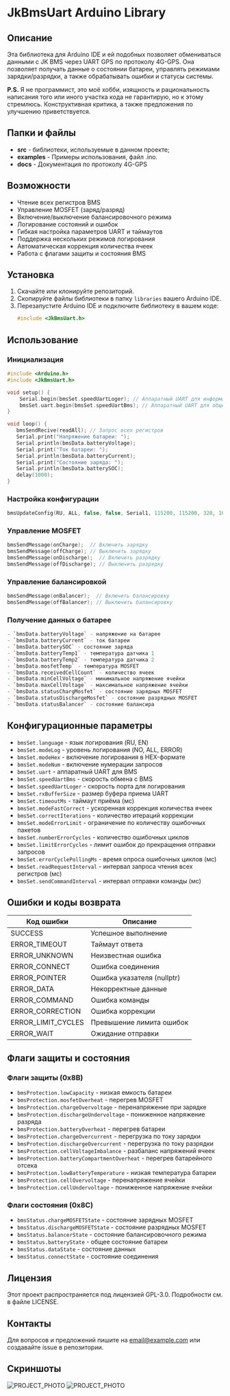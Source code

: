 # JkBmsUart Arduino Library

## Описание

Эта библиотека для Arduino IDE и ей подобных позволяет обмениваться данными с JK BMS через UART GPS по протоколу 4G-GPS. Она позволяет получать данные о состоянии батареи, управлять режимами зарядки/разрядки, а также обрабатывать ошибки и статусы системы.

**P.S.** Я не программист, это моё хобби, изящность и рациональность написания того или иного участка кода не гарантирую, но к этому стремлюсь.
Конструктивная критика, а также предложения по улучшению приветствуется.

## Папки и файлы

- **src** - библиотеки, используемые в данном проекте;
- **examples** - Примеры использования, файл .ino.
- **docs** - Документация по протоколу 4G-GPS

## Возможности

- Чтение всех регистров BMS
- Управление MOSFET (заряд/разряд)
- Включение/выключение балансировочного режима
- Логирование состояний и ошибок
- Гибкая настройка параметров UART и таймаутов
- Поддержка нескольких режимов логирования
- Автоматическая коррекция количества ячеек
- Работа с флагами защиты и состояния BMS

## Установка

1. Скачайте или клонируйте репозиторий.
2. Скопируйте файлы библиотеки в папку `libraries` вашего Arduino IDE.
3. Перезапустите Arduino IDE и подключите библиотеку в вашем коде:
   ```cpp
   #include <JkBmsUart.h>
   ```

## Использование

### Инициализация

```cpp
#include <Arduino.h>
#include <JkBmsUart.h>

void setup() {
    Serial.begin(bmsSet.speedUartLoger); // Аппаратный UART для информационных сообщений
    bmsSet.uart.begin(bmsSet.speedUartBms); // Аппаратный UART для общения с BMS
}

void loop() {
   bmsSendRecive(readAll); // Запрос всех регистров
   Serial.print("Напряжение батареи: ");
   Serial.println(bmsData.batteryVoltage);
   Serial.print("Ток батареи: ");
   Serial.println(bmsData.batteryCurrent);
   Serial.print("Состояние заряда: ");
   Serial.println(bmsData.batterySOC);
   delay(1000);
}
```

### Настройка конфигурации

```cpp
bmsUpdateConfig(RU, ALL, false, false, Serial1, 115200, 115200, 320, 10, true, 3, true, 10, 20, 10000, 1000, 150);
```

### Управление MOSFET

```cpp
bmsSendMessage(onCharge);  // Включить зарядку
bmsSendMessage(offCharge); // Выключить зарядку
bmsSendMessage(onDischarge);  // Включить разрядку
bmsSendMessage(offDischarge); // Выключить разрядку
```

### Управление балансировкой

```cpp
bmsSendMessage(onBalancer);  // Включить балансировку
bmsSendMessage(offBalancer); // Выключить балансировку
```

### Получение данных о батарее

```cpp
- `bmsData.batteryVoltage` - напряжение на батарее
- `bmsData.batteryCurrent` - ток батареи
- `bmsData.batterySOC` - состояние заряда
- `bmsData.batteryTemp1` - температура датчика 1
- `bmsData.batteryTemp2` - температура датчика 2
- `bmsData.mosfetTemp` - температура MOSFET
- `bmsData.receivedCellCount` - количество ячеек
- `bmsData.minCellVoltage` - минимальное напряжение ячейки
- `bmsData.maxCellVoltage` - максимальное напряжение ячейки
- `bmsData.statusChargMosfet` - состояние зарядных MOSFET
- `bmsData.statusDischargeMosfet` - состояние разрядных MOSFET
- `bmsData.statusBalancer` - состояние балансира
```

## Конфигурационные параметры

- `bmsSet.language` - язык логирования (RU, EN)
- `bmsSet.modeLog` - уровень логирования (NO, ALL, ERROR)
- `bmsSet.modeHex` - включение логирования в HEX-формате
- `bmsSet.modeNum` - включение нумерации запросов
- `bmsSet.uart` - аппаратный UART для BMS
- `bmsSet.speedUartBms` - скорость обмена с BMS
- `bmsSet.speedUartLoger` - скорость порта для логирования
- `bmsSet.rxBufferSize` - размер буфера приема UART
- `bmsSet.timeoutMs` - таймаут приёма (мс)
- `bmsSet.modeFastCorrect` - ускоренная коррекция количества ячеек
- `bmsSet.correctIterations` - количество итераций коррекции
- `bmsSet.modeErrorLimit` - ограничение по количеству ошибочных пакетов
- `bmsSet.numberErrorCycles` - количество ошибочных циклов
- `bmsSet.limitErrorCycles` - лимит ошибок до прекращения отправки запросов
- `bmsSet.errorCyclePollingMs` - время опроса ошибочных циклов (мс)
- `bmsSet.readRequestInterval` - интервал запроса чтения всех регистров (мс)
- `bmsSet.sendCommandInterval` - интервал отправки команды (мс)

## Ошибки и коды возврата

| Код ошибки      | Описание |
|----------------|----------|
| SUCCESS        | Успешное выполнение |
| ERROR_TIMEOUT  | Таймаут ответа |
| ERROR_UNKNOWN  | Неизвестная ошибка |
| ERROR_CONNECT  | Ошибка соединения |
| ERROR_POINTER  | Ошибка указателя (nullptr) |
| ERROR_DATA     | Некорректные данные |
| ERROR_COMMAND  | Ошибка команды |
| ERROR_CORRECTION | Ошибка коррекции |
| ERROR_LIMIT_CYCLES | Превышение лимита ошибок |
| ERROR_WAIT     | Ожидание отправки |

## Флаги защиты и состояния

### Флаги защиты (0x8B)

- `bmsProtection.lowCapacity` - низкая емкость батареи
- `bmsProtection.mosfetOverheat` - перегрев MOSFET
- `bmsProtection.chargeOvervoltage` - перенапряжение при зарядке
- `bmsProtection.dischargeUndervoltage` - пониженное напряжение разряда
- `bmsProtection.batteryOverheat` - перегрев батареи
- `bmsProtection.chargeOvercurrent` - перегрузка по току зарядки
- `bmsProtection.dischargeOvercurrent` - перегрузка по току разрядки
- `bmsProtection.cellVoltageImbalance` - разбаланс напряжений ячеек
- `bmsProtection.batteryCompartmentOverheat` - перегрев батарейного отсека
- `bmsProtection.lowBatteryTemperature` - низкая температура батареи
- `bmsProtection.cellOvervoltage` - перенапряжение ячейки
- `bmsProtection.cellUndervoltage` - пониженное напряжение ячейки

### Флаги состояния (0x8C)

- `bmsStatus.chargeMOSFETState` - состояние зарядных MOSFET
- `bmsStatus.dischargeMOSFETState` - состояние разрядных MOSFET
- `bmsStatus.balancerState` - состояние балансировочного режима
- `bmsStatus.batteryState` - общее состояние батареи
- `bmsStatus.dataState` - состояние данных
- `bmsStatus.connectState` - состояние соединения

## Лицензия

Этот проект распространяется под лицензией GPL-3.0. Подробности см. в файле LICENSE.

## Контакты

Для вопросов и предложений пишите на [email@example.com](mailto:email@example.com) или создавайте issue в репозитории.

## Скриншоты
![PROJECT_PHOTO](https://github.com/Vasilius-001/JK-BMS-UART/blob/main/docs/JK_BMS_1.jpg)
![PROJECT_PHOTO](https://github.com/Vasilius-001/JK-BMS-UART/blob/main/docs/JK_BMS_2.jpg)

